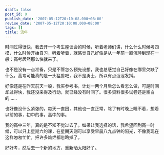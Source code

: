 ```yaml
---
draft: false
post_id: 0
publish_date: '2007-05-12T20:10:08.000+08:00'
revise_date: '2007-05-12T20:10:08.000+08:00'
tags: []
title: 流年
---
```


时间过得很快，我去开一个考生座谈会的时候，听着老师们讲，什么什么时候考四模，什么时候开始自习，听着听着，就感觉自己好像是从一年前一直沉睡到现在一般：高考居然那么快就来了。

也不是没有一点准备，只是不管怎么预先设想，我也总感觉自己好像在哪里欠缺了什么。高考可能真的是一头猛兽吧，我不是勇士，所以有点涩涩发抖。

好像还是在昨天前天一般，我买参考书，计划一两个月后怎么看怎么做，可是时间却过得快，我还没来得及行动，就已经没有时间了。很多资料很多试卷还是空白的……

也好像没什么紧张的，每天一直困，其他也一直正常，除了有时晚上睡不着，想着以前的事，初中的事，高中的事。

我的高中三年，真的是不知不觉过去了。如果让我选择的话，我希望回到高一时候，可以只上星期六的课，在星期天则可以享受早晨八九点钟的阳光，不像我现在这样匆匆忙忙，把许多灿烂都忽略掉了。

好好考，然后去一个新的地方，重新晒太阳好了。
